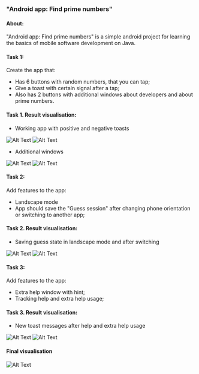 ### "Android app: Find prime numbers"
#### About:
"Android app: Find prime numbers" is a simple android project for learning the basics of mobile software development on Java.
#### Task 1:
Create the app that:
- Has 6 buttons with random numbers, that you can tap;
- Give a toast with certain signal after a tap;
- Also has 2 buttons with additional windows about developers and about prime numbers.
#### Task 1. Result visualisation:
* Working app with positive and negative toasts

![Alt Text](https://media.giphy.com/media/UkXwXVy62us1TkT2dg/giphy.gif)
![Alt Text](https://media.giphy.com/media/zau90uiGr5g8m9n2NS/giphy.gif)

* Additional windows

![Alt Text](https://media.giphy.com/media/wnsvLj4oo4CIhUlZJ6/giphy.gif)
![Alt Text](https://media.giphy.com/media/OupWijKSDoOUXydnKw/giphy.gif)
#### Task 2:
Add features to the app:
- Landscape mode
- App should save the "Guess session" after changing phone orientation or switching to another app;
#### Task 2. Result visualisation:
* Saving guess state in landscape mode and after switching

![Alt Text](https://media.giphy.com/media/ss21bfPAVmzNzJgQxg/giphy.gif)
![Alt Text](https://media.giphy.com/media/TDsNFj2pdp5zVpwVFi/giphy.gif)
#### Task 3:
Add features to the app:
- Extra help window with hint;
- Tracking help and extra help usage;
#### Task 3. Result visualisation:
* New toast messages after help and extra help usage

![Alt Text](https://media.giphy.com/media/AcBEwjJcUIaMzX3Kyt/giphy.gif)
![Alt Text](https://media.giphy.com/media/faCqSGHkrlxy2sDGIs/giphy.gif)

#### Final visualisation
![Alt Text](https://media.giphy.com/media/aQKDlZXNshhJgGdB6U/giphy.gif)

